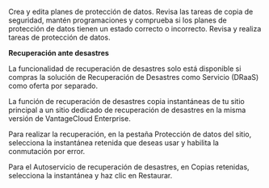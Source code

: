 Crea y edita planes de protección de datos. Revisa las tareas de copia de seguridad, mantén programaciones y comprueba si los planes de protección de datos tienen un estado correcto o incorrecto. Revisa y realiza tareas de protección de datos.

**Recuperación ante desastres**

La funcionalidad de recuperación de desastres solo está disponible si compras la solución de Recuperación de Desastres como Servicio (DRaaS) como oferta por separado.

La función de recuperación de desastres copia instantáneas de tu sitio principal a un sitio dedicado de recuperación de desastres en la misma versión de VantageCloud Enterprise.

Para realizar la recuperación, en la pestaña Protección de datos del sitio, selecciona la instantánea retenida que deseas usar y habilita la conmutación por error.

Para el Autoservicio de recuperación de desastres, en Copias retenidas, selecciona la instantánea y haz clic en Restaurar.
